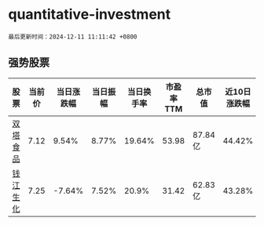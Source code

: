 # quantitative-investment

`最后更新时间：2024-12-11 11:11:42 +0800`

## 强势股票

|股票|当前价|当日涨跌幅|当日振幅|当日换手率|市盈率TTM|总市值|近10日涨跌幅|
|----|----|----|----|----|----|----|----|
|[双塔食品](https://xueqiu.com/S/SZ002481)|7.12|9.54%|8.77%|19.64%|53.98|87.84亿|44.42%|
|[钱江生化](https://xueqiu.com/S/SH600796)|7.25|-7.64%|7.52%|20.9%|31.42|62.83亿|43.28%|
